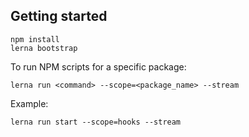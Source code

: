## Getting started


```
npm install
lerna bootstrap
```

To run NPM scripts for a specific package:

```
lerna run <command> --scope=<package_name> --stream
```

Example:

```
lerna run start --scope=hooks --stream
```
